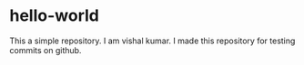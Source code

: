 # hello-world
This a simple repository.
I am vishal kumar. I made this repository for testing commits on github.
